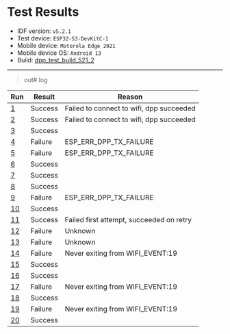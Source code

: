 # Test Results

- IDF version: `v5.2.1`
- Test device: `ESP32-S3-DevKitC-1`
- Mobile device: `Motorola Edge 2021`
- Mobile device OS: `Android 13`
- Build: [dpp_test_build_521_2](https://github.com/espressif/esp-idf/issues/10615#issuecomment-2348954979)

----

> out#.log

| Run                | Result  | Reason                              |
| ------------------ | ------- | ----------------------------------- |
| [1](./out1.log)    | Success | Failed to connect to wifi, dpp succeeded |
| [2](./out2.log)    | Success | Failed to connect to wifi, dpp succeeded |
| [3](./out3.log)    | Success |                                     |
| [4](./out4.log)    | Failure | ESP_ERR_DPP_TX_FAILURE              |
| [5](./out5.log)    | Failure | ESP_ERR_DPP_TX_FAILURE              |
| [6](./out6.log)    | Success |                                     |
| [7](./out7.log)    | Success |                                     |
| [8](./out8.log)    | Success |                                     |
| [9](./out9.log)    | Failure | ESP_ERR_DPP_TX_FAILURE              |
| [10](./out10.log)  | Success |                                     |
| [11](./out11.log)  | Success | Failed first attempt, succeeded on retry |
| [12](./out12.log)  | Failure | Unknown                             |
| [13](./out13.log)  | Failure | Unknown                             |
| [14](./out14.log)  | Failure | Never exiting from WIFI_EVENT:19    |
| [15](./out15.log)  | Success |                                     |
| [16](./out16.log)  | Success |                                     |
| [17](./out17.log)  | Failure | Never exiting from WIFI_EVENT:19    |
| [18](./out18.log)  | Success |                                     |
| [19](./out19.log)  | Failure | Never exiting from WIFI_EVENT:19    |
| [20](./out20.log)  | Success |                                     |
